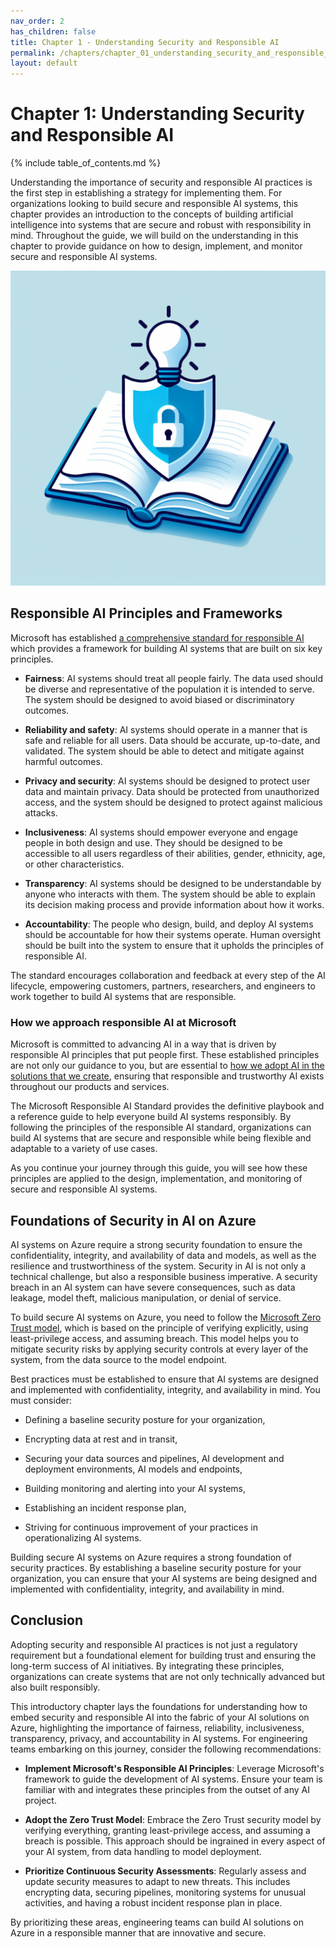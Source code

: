 ```yaml
---
nav_order: 2
has_children: false
title: Chapter 1 - Understanding Security and Responsible AI
permalink: /chapters/chapter_01_understanding_security_and_responsible_ai
layout: default
---
```


# Chapter 1: Understanding Security and Responsible AI

{% include table_of_contents.md %}

Understanding the importance of security and responsible AI practices is the first step in establishing a strategy for implementing them. For organizations looking to build secure and responsible AI systems, this chapter provides an introduction to the concepts of building artificial intelligence into systems that are secure and robust with responsibility in mind. Throughout the guide, we will build on the understanding in this chapter to provide guidance on how to design, implement, and monitor secure and responsible AI systems.

![Understanding Security and Responsible AI](../media/chapter_01.jpeg)

## Responsible AI Principles and Frameworks

Microsoft has established [a comprehensive standard for responsible AI](https://blogs.microsoft.com/wp-content/uploads/prod/sites/5/2022/06/Microsoft-Responsible-AI-Standard-v2-General-Requirements-3.pdf) which provides a framework for building AI systems that are built on six key principles.

- **Fairness**: AI systems should treat all people fairly. The data used should be diverse and representative of the population it is intended to serve. The system should be designed to avoid biased or discriminatory outcomes.

- **Reliability and safety**: AI systems should operate in a manner that is safe and reliable for all users. Data should be accurate, up-to-date, and validated. The system should be able to detect and mitigate against harmful outcomes.

- **Privacy and security**: AI systems should be designed to protect user data and maintain privacy. Data should be protected from unauthorized access, and the system should be designed to protect against malicious attacks.

- **Inclusiveness**: AI systems should empower everyone and engage people in both design and use. They should be designed to be accessible to all users regardless of their abilities, gender, ethnicity, age, or other characteristics.

- **Transparency**: AI systems should be designed to be understandable by anyone who interacts with them. The system should be able to explain its decision making process and provide information about how it works.

- **Accountability**: The people who design, build, and deploy AI systems should be accountable for how their systems operate. Human oversight should be built into the system to ensure that it upholds the principles of responsible AI.

The standard encourages collaboration and feedback at every step of the AI lifecycle, empowering customers, partners, researchers, and engineers to work together to build AI systems that are responsible.

### How we approach responsible AI at Microsoft

Microsoft is committed to advancing AI in a way that is driven by responsible AI principles that put people first. These established principles are not only our guidance to you, but are essential to [how we adopt AI in the solutions that we create](https://www.microsoft.com/cms/api/am/binary/RE4pKH5), ensuring that responsible and trustworthy AI exists throughout our products and services.

The Microsoft Responsible AI Standard provides the definitive playbook and a reference guide to help everyone build AI systems responsibly. By following the principles of the responsible AI standard, organizations can build AI systems that are secure and responsible while being flexible and adaptable to a variety of use cases.

As you continue your journey through this guide, you will see how these principles are applied to the design, implementation, and monitoring of secure and responsible AI systems.

## Foundations of Security in AI on Azure

AI systems on Azure require a strong security foundation to ensure the confidentiality, integrity, and availability of data and models, as well as the resilience and trustworthiness of the system. Security in AI is not only a technical challenge, but also a responsible business imperative. A security breach in an AI system can have severe consequences, such as data leakage, model theft, malicious manipulation, or denial of service.

To build secure AI systems on Azure, you need to follow the [Microsoft Zero Trust model](https://learn.microsoft.com/en-us/azure/well-architected/security/), which is based on the principle of verifying explicitly, using least-privilege access, and assuming breach. This model helps you to mitigate security risks by applying security controls at every layer of the system, from the data source to the model endpoint.

Best practices must be established to ensure that AI systems are designed and implemented with confidentiality, integrity, and availability in mind. You must consider:

- Defining a baseline security posture for your organization,

- Encrypting data at rest and in transit,

- Securing your data sources and pipelines, AI development and deployment environments, AI models and endpoints,

- Building monitoring and alerting into your AI systems,

- Establishing an incident response plan,

- Striving for continuous improvement of your practices in operationalizing AI systems.

Building secure AI systems on Azure requires a strong foundation of security practices. By establishing a baseline security posture for your organization, you can ensure that your AI systems are being designed and implemented with confidentiality, integrity, and availability in mind.

## Conclusion

Adopting security and responsible AI practices is not just a regulatory requirement but a foundational element for building trust and ensuring the long-term success of AI initiatives. By integrating these principles, organizations can create systems that are not only technically advanced but also built responsibly.

This introductory chapter lays the foundations for understanding how to embed security and responsible AI into the fabric of your AI solutions on Azure, highlighting the importance of fairness, reliability, inclusiveness, transparency, privacy, and accountability in AI systems. For engineering teams embarking on this journey, consider the following recommendations:

- **Implement Microsoft's Responsible AI Principles**: Leverage Microsoft's framework to guide the development of AI systems. Ensure your team is familiar with and integrates these principles from the outset of any AI project.

- **Adopt the Zero Trust Model**: Embrace the Zero Trust security model by verifying everything, granting least-privilege access, and assuming a breach is possible. This approach should be ingrained in every aspect of your AI system, from data handling to model deployment.

- **Prioritize Continuous Security Assessments**: Regularly assess and update security measures to adapt to new threats. This includes encrypting data, securing pipelines, monitoring systems for unusual activities, and having a robust incident response plan in place.

By prioritizing these areas, engineering teams can build AI solutions on Azure in a responsible manner that are innovative and secure.
